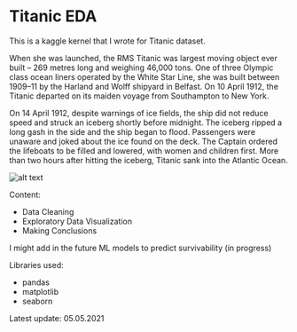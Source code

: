 # Titanic EDA 

This is a kaggle kernel that I wrote for Titanic dataset.

When she was launched, the RMS Titanic was largest moving object ever built – 269 metres long and weighing 46,000 tons. One of three Olympic class ocean liners operated by the White Star Line, she was built between 1909–11 by the Harland and Wolff shipyard in Belfast. On 10 April 1912, the Titanic departed on its maiden voyage from Southampton to New York.

On 14 April 1912, despite warnings of ice fields, the ship did not reduce speed and struck an iceberg shortly before midnight. The iceberg ripped a long gash in the side and the ship began to flood. Passengers were unaware and joked about the ice found on the deck. The Captain ordered the lifeboats to be filled and lowered, with women and children first. More than two hours after hitting the iceberg, Titanic sank into the Atlantic Ocean.

![alt text](https://upload.wikimedia.org/wikipedia/commons/thumb/f/fd/RMS_Titanic_3.jpg/1200px-RMS_Titanic_3.jpg)

Content: 
 - Data Cleaning
 - Exploratory Data Visualization
 - Making Conclusions

I might add in the future ML models to predict survivability (in progress)

Libraries used:
- pandas
- matplotlib
- seaborn

Latest update: 05.05.2021
